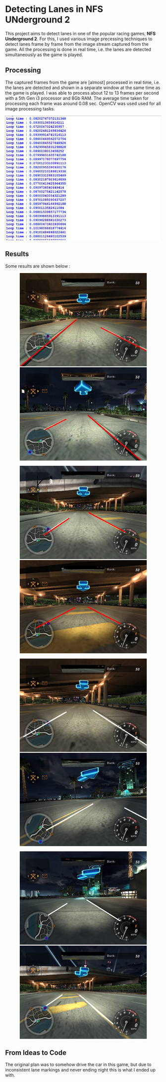 # Detecting Lanes in NFS UNderground 2

This project aims to detect lanes in one of the popular racing games, __NFS Underground 2__. For this, I used various image precessing techniques to detect lanes frame by frame from the image stream captured from the game. All the processing is done in real time, i.e. the lanes are detected simultaneously as the game is played.

## Processing

The captured frames from the game are [almost] processed in real time, i.e. the lanes are detected and shown in a separate window at the same time as the game is played. I was able to process about 12 to 13 frames per second with a 5th Gen i3 processor and 8Gb RAM. The average time taken for processing each frame was around 0.08 sec. OpenCV was used used for all image processing tasks.

<p align="center">
  <img src="./images/image_5.png" alt="images/image_5.png" width="600" height="400">
</p>

## Results
Some results are shown below :

<p align="center">
  <img src="./images/image_9.png" alt="images/image_9.png" width="410" height="300">
  <img src="./images/image_7.png" alt="images/image_7.png" width="410" height="300">
</p>

<p align="center">
  <img src="./images/image_8.png" alt="images/image_8.png" width="410" height="300">
  <img src="./images/image_6.png" alt="images/image_6.png" width="410" height="300">
</p>

<p align="center">
  <img src="./images/image_2.png" alt="images/image_2.png" width="410" height="300">
  <img src="./images/image_3.png" alt="images/image_3.png" width="410" height="300">
</p>

<p align="center">
  <img src="./images/image_4.png" alt="images/image_4.png" width="410" height="300">
  <img src="./images/image_1.png" alt="images/image_1.png" width="410" height="300">
</p>

## From Ideas to Code

The original plan was to somehow drive the car in this game, but due to inconsistent lane markings and never ending night this is what I ended up with.
